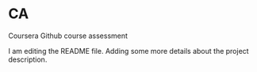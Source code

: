 # CA
Coursera Github course assessment

I am editing the README file. Adding some more details about the project description.
